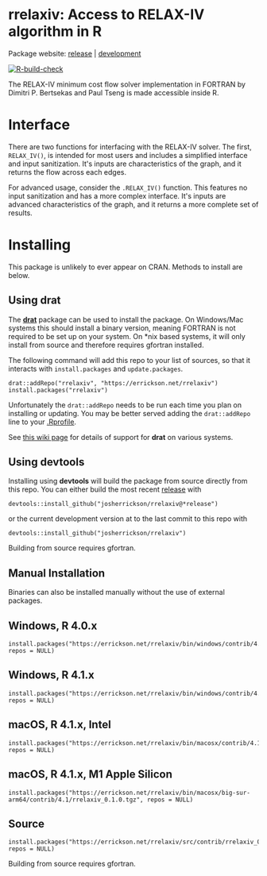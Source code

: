 # rrelaxiv: Access to RELAX-IV algorithm in R

Package website: [release](https://errickson.net/rrelaxiv/) | [development](https://errickson.net/rrelaxiv/dev)

<!-- badges: start -->
[![R-build-check](https://github.com/josherrickson/rrelaxiv/workflows/R-build-check/badge.svg)](https://github.com/josherrickson/rrelaxiv/actions)
<!-- badges: end -->

The RELAX-IV minimum cost flow solver implementation in FORTRAN by Dimitri
P. Bertsekas and Paul Tseng is made accessible inside R.

# Interface

There are two functions for interfacing with the RELAX-IV solver. The first,
`RELAX_IV()`, is intended for most users and includes a simplified interface and
input sanitization. It's inputs are characteristics of the graph, and it returns
the flow across each edges.

For advanced usage, consider the `.RELAX_IV()` function. This features no input
sanitization and has a more complex interface. It's inputs are advanced
characteristics of the graph, and it returns a more complete set of results.

# Installing

This package is unlikely to ever appear on CRAN. Methods to install are below.

## Using **drat**

The [**drat**](https://eddelbuettel.github.io/drat/) package can be used to
install the package. On Windows/Mac systems this should install a binary
version, meaning FORTRAN is not required to be set up on your system. On *nix
based systems, it will only install from source and therefore requires gfortran
installed.

The following command will add this repo to your list of sources, so that it
interacts with `install.packages` and `update.packages`.

```
drat::addRepo("rrelaxiv", "https://errickson.net/rrelaxiv")
install.packages("rrelaxiv")
```

Unfortunately the `drat::addRepo` needs to be run each time you plan on
installing or updating. You may be better served adding the `drat::addRepo` line
to your [.Rprofile](https://www.roelpeters.be/what-is-the-rprofile-file/).

See [this wiki
page](https://github.com/josherrickson/rrelaxiv/wiki/drat-system-status) for
details of support for **drat** on various systems.

## Using **devtools**

Installing using **devtools** will build the package from source directly from
this repo. You can either build the most recent
[release](https://github.com/josherrickson/rrelaxiv/releases) with

```
devtools::install_github("josherrickson/rrelaxiv@*release")
```

or the current development version at to the last commit to this repo with

```
devtools::install_github("josherrickson/rrelaxiv")
```

Building from source requires gfortran.

## Manual Installation

Binaries can also be installed manually without the use of external packages.

## Windows, R 4.0.x

```
install.packages("https://errickson.net/rrelaxiv/bin/windows/contrib/4.0/rrelaxiv_0.1.0.zip", repos = NULL)
```

## Windows, R 4.1.x

```
install.packages("https://errickson.net/rrelaxiv/bin/windows/contrib/4.1/rrelaxiv_0.1.0.zip", repos = NULL)
```

## macOS, R 4.1.x, Intel

```
install.packages("https://errickson.net/rrelaxiv/bin/macosx/contrib/4.1/rrelaxiv_0.1.0.tgz", repos = NULL)
```

## macOS, R 4.1.x, M1 Apple Silicon

```
install.packages("https://errickson.net/rrelaxiv/bin/macosx/big-sur-arm64/contrib/4.1/rrelaxiv_0.1.0.tgz", repos = NULL)
```

## Source

```
install.packages("https://errickson.net/rrelaxiv/src/contrib/rrelaxiv_0.1.0.tar.gz", repos = NULL)
```

Building from source requires gfortran.
